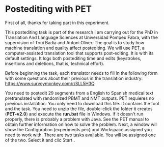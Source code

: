 # Postediting with PET
First of all, thanks for taking part in this experiment.

This postediting task is part of the research I am carrying out for the PhD in Translation And Language Sciences at Universidad Pompeu Fabra, with the supervision of Toni Badia and Antoni Oliver. The goal is to study how machine translation and quality affect postediting. We will use PET, a computer-assisted translation tool that supports post-editing. It is with its default settings. It logs both postediting time and edits (keystrokes, insertions and deletions, that is, technical effort).  

Before beginning the task, each translator needs to fill in the following form with some questions about their previous in the translation industry: <a href="https://www.surveymonkey.com/r/SLL5H3Q">https://www.surveymonkey.com/r/SLL5H3Q</a>.

You need to postedit 29 segments from a English to Spanish medical text pretranslated with randomized PBMT and NMT outputs. PET requieres no previous installation. You only need to download this file. It contains the tool and the task. You need to unzip the file, double-click the folder it creates (<b>PET-v2.0</b>) and execute the <b>run.bat</b> file in Windows. If it doesn't run properly, there is probably a problem with Java. See the PET manual to obtain further information on how to solve the problem.
 Next, a window will show the Configuration (experiments.pec) and Workspace assigned you need to work with. There are two tasks available. You will be assigned one of the two. Select it and clic Start . 
